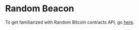 # Random Beacon

To get familiarized with Random Bitcoin contracts API, go [here](random-beacon-api/generated-docs/index.md).
